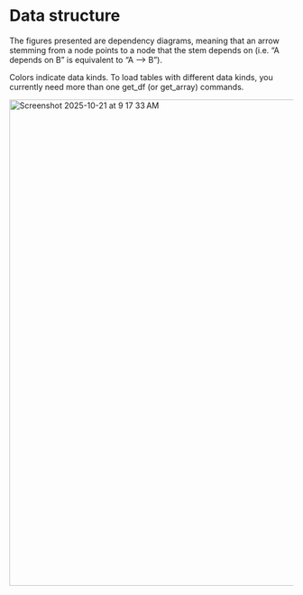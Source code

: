 # Data structure

The figures presented are dependency diagrams, meaning that an arrow stemming from a node points to a node that the stem depends on (i.e. “A depends on B” is equivalent to “A —> B”).

Colors indicate data kinds. To load tables with different data kinds, you currently need more than one get_df (or get_array) commands.

<img width="2112" height="863" alt="Screenshot 2025-10-21 at 9 17 33 AM" src="https://github.com/user-attachments/assets/ba79241a-49a4-4e72-b141-8f6469b21815" />
